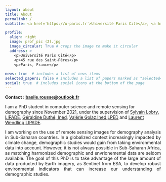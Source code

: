 ```yaml
---
layout: about
title: About
permalink: /
subtitle: <a href='https://u-paris.fr'>Université Paris Cité</a>, <a href='https://www.ined.fr/'>Institut National d'Etudes Démographiques (INED)

profile:
  align: right
  image: prof_pic (2).jpg
  image_circular: True # crops the image to make it circular
  address: >
    <p>Université Paris Cité</p>
    <p>45 rue des Saint-Pères</p>
    <p>Paris, France</p>
    
news: true  # includes a list of news items
selected_papers: false # includes a list of papers marked as "selected={true}"
social: true  # includes social icons at the bottom of the page
---
```


**Contact : basile.rousse@outlook.fr**
 


I am a PhD student in computer science and remote sensing for demography since November 2021, under the supervision of [Sylvain Lobry, LIPADE](https://www.sylvainlobry.com/), [Géraldine Duthé, Ined](https://www.ined.fr/en/research/researchers/Duth%C3%A9+G%C3%A9raldine), [Valérie Golaz,Ined](https://www.ined.fr/en/research/researchers/Golaz+Val%C3%A9rie),[LPED](https://www.lped.fr/) and [Laurent Wendling,LIPADE](https://scholar.google.com/citations?user=Bsl0MtgAAAAJ&hl=fr).

<p style="text-align: justify"> 
I am working on the use of remote sensing images for demography analysis in Sub-Saharan countries. In a globalized context increasingly impacted by climate change, demographic studies would gain from taking environmental data into account. However, it is not always possible in Sub-Saharan Africa, as matching harmonized demographic and envrionemental data are seldom available. The goal of this PhD is to take advantage of the large amount of data producted by Earth imagery, as Sentinel from ESA, to develop robust environmental indicators that can increase our understanding of demographic studies.
</p>

